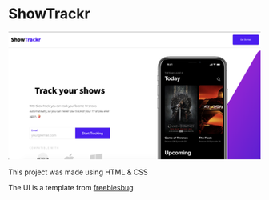 # ShowTrackr

![screenshot of website](images/screenshot.png "Logo Title Text 1")

This project was made using HTML & CSS

The UI is a template from [freebiesbug](https://freebiesbug.com/sketch-freebies/showtrackr/)
